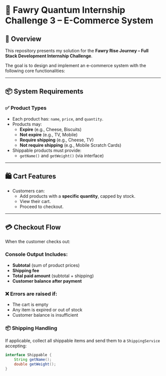 # 🛒 Fawry Quantum Internship Challenge 3 – E-Commerce System

## 🚀 Overview
This repository presents my solution for the **Fawry Rise Journey – Full Stack Development Internship Challenge**.

The goal is to design and implement an e-commerce system with the following core functionalities:

---

## 📦 System Requirements

### ✅ Product Types
- Each product has: `name`, `price`, and `quantity`.
- Products may:
  - **Expire** (e.g., Cheese, Biscuits)
  - **Not expire** (e.g., TV, Mobile)
  - **Require shipping** (e.g., Cheese, TV)
  - **Not require shipping** (e.g., Mobile Scratch Cards)
- Shippable products must provide:
  - `getName()` and `getWeight()` (via interface)

---

## 🛍️ Cart Features
- Customers can:
  - Add products with a **specific quantity**, capped by stock.
  - View their cart.
  - Proceed to checkout.

---

## 💳 Checkout Flow
When the customer checks out:

### Console Output Includes:
- **Subtotal** (sum of product prices)
- **Shipping fee**
- **Total paid amount** (subtotal + shipping)
- **Customer balance after payment**

### ❌ Errors are raised if:
- The cart is empty
- Any item is expired or out of stock
- Customer balance is insufficient

### 📦 Shipping Handling
If applicable, collect all shippable items and send them to a `ShippingService` accepting:
```java
interface Shippable {
    String getName();
    double getWeight();
}
